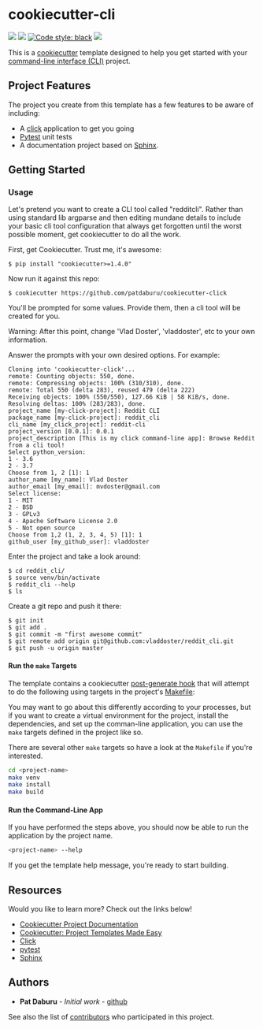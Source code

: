 # cookiecutter-cli

![](https://pyup.io/repos/github/patdaburu/cookiecutter-click/shield.svg) ![](https://github.com/vladdoster/cookiecutter-click/workflows/Build/badge.svg) [![Code style: black](https://img.shields.io/badge/code%20style-black-000000.svg)](https://github.com/ambv/black) ![](https://pyup.io/repos/github/patdaburu/cookiecutter-click/python-3-shield.svg)

This is a [cookiecutter](https://cookiecutter.readthedocs.io/en/latest/) template designed to help you get started with your [command-line interface (CLI)](http://click.pocoo.org/5/) project.

## Project Features

The project you create from this template has a few features to be aware of including:

* A [click](http://click.pocoo.org/5/) application to get you going
* [Pytest](https://docs.pytest.org/en/latest/) unit tests
* A documentation project based on [Sphinx](http://www.sphinx-doc.org/en/master/usage/quickstart.html).

## Getting Started

### Usage

Let's pretend you want to create a CLI tool called "redditcli". Rather than using standard lib argparse and then editing mundane details to include your basic cli tool configuration that always get forgotten until the worst possible moment, get cookiecutter to do all the work.

First, get Cookiecutter. Trust me, it's awesome:

`$ pip install "cookiecutter>=1.4.0"`

Now run it against this repo:

`$ cookiecutter https://github.com/patdaburu/cookiecutter-click`

You'll be prompted for some values. Provide them, then a cli tool will be created for you.

Warning: After this point, change 'Vlad Doster', 'vladdoster', etc to your own information.

Answer the prompts with your own desired options. For example:

```
Cloning into 'cookiecutter-click'...
remote: Counting objects: 550, done.
remote: Compressing objects: 100% (310/310), done.
remote: Total 550 (delta 283), reused 479 (delta 222)
Receiving objects: 100% (550/550), 127.66 KiB | 58 KiB/s, done.
Resolving deltas: 100% (283/283), done.
project_name [my-click-project]: Reddit CLI
package_name [my-click-project]: reddit_cli
cli_name [my_click_project]: reddit-cli
project_version [0.0.1]: 0.0.1
project_description [This is my click command-line app]: Browse Reddit from a cli tool!
Select python_version:
1 - 3.6
2 - 3.7
Choose from 1, 2 [1]: 1
author_name [my_name]: Vlad Doster
author_email [my_email]: mvdoster@gmail.com
Select license:
1 - MIT
2 - BSD
3 - GPLv3
4 - Apache Software License 2.0
5 - Not open source
Choose from 1,2 (1, 2, 3, 4, 5) [1]: 1
github_user [my_github_user]: vladdoster
```

Enter the project and take a look around:

```
$ cd reddit_cli/
$ source venv/bin/activate
$ reddit_cli --help
$ ls
```

Create a git repo and push it there:
```
$ git init
$ git add .
$ git commit -m "first awesome commit"
$ git remote add origin git@github.com:vladdoster/reddit_cli.git
$ git push -u origin master
```  

#### Run the `make` Targets

The template contains a cookiecutter [post-generate hook](http://cookiecutter.readthedocs.io/en/latest/advanced/hooks.html) that will attempt to do the following using targets in the project's [Makefile](https://www.gnu.org/software/make/):

You may want to go about this differently according to your processes, but if you want to create a virtual environment for the project, install the dependencies, and set up the comman-line application, you can use the `make` targets defined in the project like so.

There are several other `make` targets so have a look at the `Makefile` if you're interested.

```bash
cd <project-name>
make venv
make install
make build
```

#### Run the Command-Line App

If you have performed the steps above, you should now be able to run the application by the project name.

```bash
<project-name> --help
```

If you get the template help message, you're ready to start building.

## Resources

Would you like to learn more?  Check out the links below!

* [Cookiecutter Project Documentation](https://cookiecutter.readthedocs.io/en/latest/)
* [Cookiecutter: Project Templates Made Easy](https://www.pydanny.com/cookie-project-templates-made-easy.html)
* [Click](http://click.pocoo.org/5/)
* [pytest](https://docs.pytest.org/en/latest/)
* [Sphinx](http://www.sphinx-doc.org/en/master/usage/quickstart.html)


## Authors

* **Pat Daburu** - *Initial work* - [github](https://github.com/patdaburu)

See also the list of [contributors](https://github.com/patdaburu/cookiecutter-click/graphs/contributors) who participated in this project.

